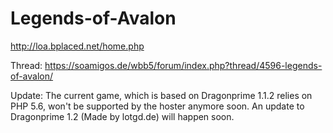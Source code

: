 # Legends-of-Avalon

http://loa.bplaced.net/home.php

Thread: https://soamigos.de/wbb5/forum/index.php?thread/4596-legends-of-avalon/

Update: The current game, which is based on Dragonprime 1.1.2 relies on PHP 5.6, won't be supported by the hoster anymore soon. An update to Dragonprime 1.2 (Made by lotgd.de) will happen soon.
